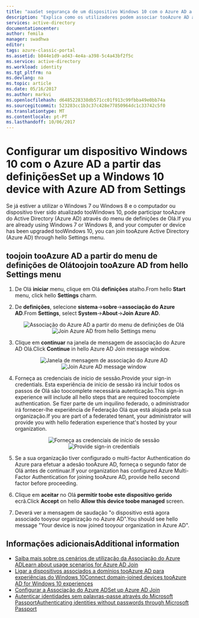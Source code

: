 ```yaml
---
title: "aaaSet segurança de um dispositivo Windows 10 com o Azure AD a partir das definições | Microsoft Docs"
description: "Explica como os utilizadores podem associar tooAzure AD através do menu de definições de Olá."
services: active-directory
documentationcenter: 
author: femila
manager: swadhwa
editor: 
tags: azure-classic-portal
ms.assetid: b844e1d9-ad43-4e4a-a398-5c4a43bf2f5c
ms.service: active-directory
ms.workload: identity
ms.tgt_pltfrm: na
ms.devlang: na
ms.topic: article
ms.date: 05/16/2017
ms.author: markvi
ms.openlocfilehash: d6485228338db571cc01f913c99fbba49e0bb74a
ms.sourcegitcommit: 523283cc1b3c37c428e77850964dc1c33742c5f0
ms.translationtype: MT
ms.contentlocale: pt-PT
ms.lasthandoff: 10/06/2017
---
```

# <a name="set-up-a-windows-10-device-with-azure-ad-from-settings"></a><span data-ttu-id="e5114-103">Configurar um dispositivo Windows 10 com o Azure AD a partir das definições</span><span class="sxs-lookup"><span data-stu-id="e5114-103">Set up a Windows 10 device with Azure AD from Settings</span></span>
<span data-ttu-id="e5114-104">Se já estiver a utilizar o Windows 7 ou Windows 8 e o computador ou dispositivo tiver sido atualizado tooWindows 10, pode participar tooAzure do Active Directory (Azure AD) através do menu de definições de Olá.</span><span class="sxs-lookup"><span data-stu-id="e5114-104">If you are already using Windows 7 or Windows 8, and your computer or device has been upgraded tooWindows 10, you can join tooAzure Active Directory (Azure AD) through hello Settings menu.</span></span>

## <a name="toojoin-tooazure-ad-from-hello-settings-menu"></a><span data-ttu-id="e5114-105">toojoin tooAzure AD a partir do menu de definições de Olá</span><span class="sxs-lookup"><span data-stu-id="e5114-105">toojoin tooAzure AD from hello Settings menu</span></span>
1. <span data-ttu-id="e5114-106">De Olá **iniciar** menu, clique em Olá **definições** atalho.</span><span class="sxs-lookup"><span data-stu-id="e5114-106">From hello **Start** menu, click hello **Settings** charm.</span></span>
2. <span data-ttu-id="e5114-107">De **definições**, selecione **sistema**->**sobre**->**associação do Azure AD**.</span><span class="sxs-lookup"><span data-stu-id="e5114-107">From **Settings**, select     **System**->**About**->**Join Azure AD**.</span></span>
   
   <span data-ttu-id="e5114-108"><center>
   ![Associação do Azure AD a partir do menu de definições de Olá](./media/active-directory-azureadjoin/active-directory-azureadjoin-settings.png)</center></span><span class="sxs-lookup"><span data-stu-id="e5114-108"><center>
![Join Azure AD from hello Settings menu](./media/active-directory-azureadjoin/active-directory-azureadjoin-settings.png) </center></span></span>
3. <span data-ttu-id="e5114-109">Clique em **continuar** na janela de mensagem de associação do Azure AD Olá.</span><span class="sxs-lookup"><span data-stu-id="e5114-109">Click **Continue** in hello Azure AD Join message window.</span></span>
   
   <span data-ttu-id="e5114-110"><center>
   ![Janela de mensagem de associação do Azure AD](./media/active-directory-azureadjoin/active-directory-azureadjoin-message.png)</center></span><span class="sxs-lookup"><span data-stu-id="e5114-110"><center>
![Join Azure AD message window](./media/active-directory-azureadjoin/active-directory-azureadjoin-message.png) </center></span></span>
4. <span data-ttu-id="e5114-111">Forneça as credenciais de início de sessão.</span><span class="sxs-lookup"><span data-stu-id="e5114-111">Provide your sign-in credentials.</span></span> <span data-ttu-id="e5114-112">Esta experiência de início de sessão irá incluir todos os passos de Olá são toocomplete necessária autenticação.</span><span class="sxs-lookup"><span data-stu-id="e5114-112">This sign-in experience will include all hello steps that are required toocomplete authentication.</span></span> <span data-ttu-id="e5114-113">Se fizer parte de um inquilino federado, o administrador irá fornecer-lhe experiência de Federação Olá que está alojada pela sua organização.</span><span class="sxs-lookup"><span data-stu-id="e5114-113">If you are part of a federated tenant, your administrator will provide you with hello federation experience that's hosted by your organization.</span></span>
   <span data-ttu-id="e5114-114"><center>
   ![Forneça as credenciais de início de sessão](./media/active-directory-azureadjoin/active-directory-azureadjoin-sign-in.png)</center></span><span class="sxs-lookup"><span data-stu-id="e5114-114"><center>
![Provide sign-in credentials](./media/active-directory-azureadjoin/active-directory-azureadjoin-sign-in.png) </center></span></span>
5. <span data-ttu-id="e5114-115">Se a sua organização tiver configurado o multi-factor Authentication do Azure para efetuar a adesão tooAzure AD, forneça o segundo fator de Olá antes de continuar.</span><span class="sxs-lookup"><span data-stu-id="e5114-115">If your organization has configured Azure Multi-Factor Authentication for joining tooAzure AD, provide hello second factor before proceeding.</span></span>
6. <span data-ttu-id="e5114-116">Clique em **aceitar** no Olá **permitir toobe este dispositivo gerido** ecrã.</span><span class="sxs-lookup"><span data-stu-id="e5114-116">Click **Accept** on hello **Allow this device toobe managed** screen.</span></span>
7. <span data-ttu-id="e5114-117">Deverá ver a mensagem de saudação "o dispositivo está agora associado tooyour organização no Azure AD".</span><span class="sxs-lookup"><span data-stu-id="e5114-117">You should see hello message "Your device is now joined tooyour organization in Azure AD".</span></span>

## <a name="additional-information"></a><span data-ttu-id="e5114-118">Informações adicionais</span><span class="sxs-lookup"><span data-stu-id="e5114-118">Additional information</span></span>
* [<span data-ttu-id="e5114-119">Saiba mais sobre os cenários de utilização da Associação do Azure AD</span><span class="sxs-lookup"><span data-stu-id="e5114-119">Learn about usage scenarios for Azure AD Join</span></span>](active-directory-azureadjoin-deployment-aadjoindirect.md)
* [<span data-ttu-id="e5114-120">Ligar a dispositivos associados a domínios tooAzure AD para experiências do Windows 10</span><span class="sxs-lookup"><span data-stu-id="e5114-120">Connect domain-joined devices tooAzure AD for Windows 10 experiences</span></span>](active-directory-azureadjoin-devices-group-policy.md)
* [<span data-ttu-id="e5114-121">Configurar a Associação do Azure AD</span><span class="sxs-lookup"><span data-stu-id="e5114-121">Set up Azure AD Join</span></span>](active-directory-azureadjoin-setup.md)
* [<span data-ttu-id="e5114-122">Autenticar identidades sem palavras-passe através do Microsoft Passport</span><span class="sxs-lookup"><span data-stu-id="e5114-122">Authenticating identities without passwords through Microsoft Passport</span></span>](active-directory-azureadjoin-passport.md)


